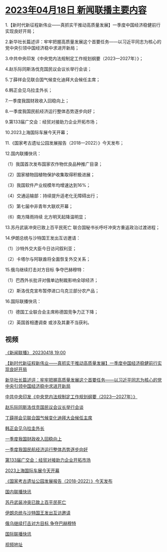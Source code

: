 # [2023年04月18日 新闻联播主要内容](https://tv.cctv.com/lm/xwlb/day/20230418.shtml)

1.【新时代新征程新伟业——真抓实干推动高质量发展】一季度中国经济稳健前行实现良好开局；

2.新华社长篇述评：牢牢把握高质量发展这个首要任务——以习近平同志为核心的党中央引领中国经济稳中求进开新局；

3.中共中央印发《中央党内法规制定工作规划纲要（2023—2027年）》；

4.赵乐际同斯洛伐克国民议会议长举行会谈；

5.丁薛祥会见联合国气候变化迪拜大会候任主席；

6.韩正会见乌拉圭外长；

7.一季度我国财政收入回稳向上；

8.一季度我国民航经济运行整体态势逐步向好；

9.第133届广交会：经贸对接助力企业开拓市场；

10.2023上海国际车展今天开幕；

11.《国家考古遗址公园发展报告（2018—2022）》今天发布；

12.国内联播快讯：

（1）我国首次发布国家农作物优良品种推广目录；

（2）国家植物园植物保护收集取得积极进展；

（3）我国软件产业规模年均增速达到16%；

（4）交通运输部：持续提升适老化无障碍出行；

（5）第七届中非青年大联欢开幕；

（6）南方降雨持续 北方明天起降温明显；

13.苏丹武装冲突已致上百平民死亡 联合国秘书长呼吁冲突方重返政治过渡进程；

14.伊朗总统与沙特国王发出互访邀请：

（1）沙特外交大臣今日访问叙利亚；

（2）卡塔尔与阿联酋将全面恢复外交关系；

15.俄乌继续打击对方目标 争夺巴赫穆特：

（1）巴西外长批评对俄单边制裁影响全球经济；

（2）斯洛伐克宣布暂停进口乌克兰部分农产品；

16.国际联播快讯：

（1）德国工业联合会主席称德国竞争力正下降；

（2）英国首相遭调查 或涉及其妻不当获利。

## 视频

[《新闻联播》 20230418 19:00](https://tv.cctv.com/2023/04/18/VIDEI6Boguv4Nq7m4loESD07230418.shtml)

[【新时代新征程新伟业——真抓实干推动高质量发展】一季度中国经济稳健前行实现良好开局](https://tv.cctv.com/2023/04/18/VIDEdbMCLFMTHheR6FNOTqWu230418.shtml)

[新华社长篇述评：牢牢把握高质量发展这个首要任务——以习近平同志为核心的党中央引领中国经济稳中求进开新局](https://tv.cctv.com/2023/04/18/VIDEMvHPNh0oRtnuBf6fe2VR230418.shtml)

[中共中央印发《中央党内法规制定工作规划纲要（2023—2027年）》](https://tv.cctv.com/2023/04/18/VIDEZ2uS9JqQq1rUBReC5Os7230418.shtml)

[赵乐际同斯洛伐克国民议会议长举行会谈](https://tv.cctv.com/2023/04/18/VIDEzPC5U8JaalcL2LHwdsvM230418.shtml)

[丁薛祥会见联合国气候变化迪拜大会候任主席](https://tv.cctv.com/2023/04/18/VIDEt8WzJGI9N53611qNUVcy230418.shtml)

[韩正会见乌拉圭外长](https://tv.cctv.com/2023/04/18/VIDE0fL7KR47kzbd1b9hQDyp230418.shtml)

[一季度我国财政收入回稳向上](https://tv.cctv.com/2023/04/18/VIDEFG5Yd03SERev0qssTTZx230418.shtml)

[一季度我国民航经济运行整体态势逐步向好](https://tv.cctv.com/2023/04/18/VIDEdSK4W4J0m2RHpZRfC1Y1230418.shtml)

[第133届广交会：经贸对接助力企业开拓市场](https://tv.cctv.com/2023/04/18/VIDE1jjCGLJl9nOGAO7DKEfQ230418.shtml)

[2023上海国际车展今天开幕](https://tv.cctv.com/2023/04/18/VIDELOKmBQxM6SFZL0V05Fd7230418.shtml)

[《国家考古遗址公园发展报告（2018-2022）》今天发布](https://tv.cctv.com/2023/04/18/VIDEf4yaG0R0ltOlr5vllrs0230418.shtml)

[国内联播快讯](https://tv.cctv.com/2023/04/18/VIDEH8cbsaOVEy1Zhl90Jhl5230418.shtml)

[苏丹武装冲突已致上百平民死亡](https://tv.cctv.com/2023/04/18/VIDEKFMI05hPUwWna4613A9n230418.shtml)

[伊朗总统与沙特国王发出互访邀请](https://tv.cctv.com/2023/04/18/VIDEtNCesgj50kdDdBb4jBpp230418.shtml)

[俄乌继续打击对方目标 争夺巴赫穆特](https://tv.cctv.com/2023/04/18/VIDEPH248nXQeXrOSnlOBxhW230418.shtml)

[国际联播快讯](https://tv.cctv.com/2023/04/18/VIDE9k2zbiH79L38jwsi9Hz4230418.shtml)

[视频地址](https://tv.cctv.com/lm/xwlb/day/20230418.shtml) 

